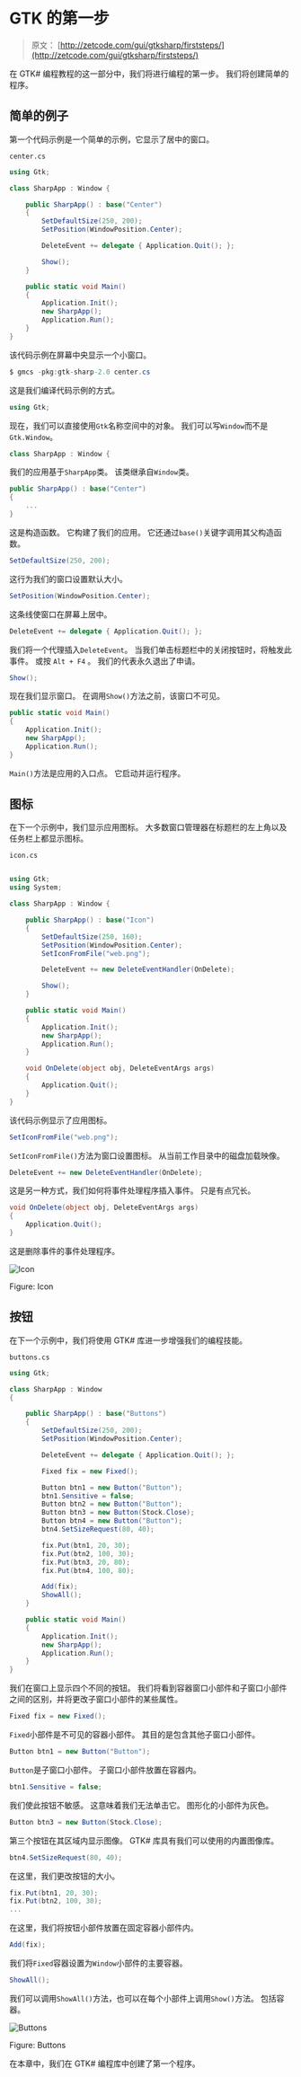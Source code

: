 # GTK 的第一步

> 原文： [http://zetcode.com/gui/gtksharp/firststeps/](http://zetcode.com/gui/gtksharp/firststeps/)

在 GTK# 编程教程的这一部分中，我们将进行编程的第一步。 我们将创建简单的程序。

## 简单的例子

第一个代码示例是一个简单的示例，它显示了居中的窗口。

`center.cs`

```cs
using Gtk;

class SharpApp : Window {

    public SharpApp() : base("Center")
    {
        SetDefaultSize(250, 200);
        SetPosition(WindowPosition.Center);

        DeleteEvent += delegate { Application.Quit(); };

        Show();    
    }

    public static void Main()
    {
        Application.Init();
        new SharpApp();        
        Application.Run();
    }
}

```

该代码示例在屏幕中央显示一个小窗口。

```cs
$ gmcs -pkg:gtk-sharp-2.0 center.cs

```

这是我们编译代码示例的方式。

```cs
using Gtk;

```

现在，我们可以直接使用`Gtk`名称空间中的对象。 我们可以写`Window`而不是`Gtk.Window`。

```cs
class SharpApp : Window {

```

我们的应用基于`SharpApp`类。 该类继承自`Window`类。

```cs
public SharpApp() : base("Center")
{
    ...   
}

```

这是构造函数。 它构建了我们的应用。 它还通过`base()`关键字调用其父构造函数。

```cs
SetDefaultSize(250, 200);

```

这行为我们的窗口设置默认大小。

```cs
SetPosition(WindowPosition.Center);

```

这条线使窗口在屏幕上居中。

```cs
DeleteEvent += delegate { Application.Quit(); };

```

我们将一个代理插入`DeleteEvent`。 当我们单击标题栏中的关闭按钮时，将触发此事件。 或按 `Alt + F4` 。 我们的代表永久退出了申请。

```cs
Show();

```

现在我们显示窗口。 在调用`Show()`方法之前，该窗口不可见。

```cs
public static void Main()
{
    Application.Init();
    new SharpApp();        
    Application.Run();
}

```

`Main()`方法是应用的入口点。 它启动并运行程序。

## 图标

在下一个示例中，我们显示应用图标。 大多数窗口管理器在标题栏的左上角以及任务栏上都显示图标。

`icon.cs`

```cs

using Gtk;
using System;

class SharpApp : Window {

    public SharpApp() : base("Icon")
    {
        SetDefaultSize(250, 160);
        SetPosition(WindowPosition.Center);
        SetIconFromFile("web.png");

        DeleteEvent += new DeleteEventHandler(OnDelete);

        Show();      
    }

    public static void Main()
    {
        Application.Init();
        new SharpApp();
        Application.Run();
    }

    void OnDelete(object obj, DeleteEventArgs args)
    {
        Application.Quit();
    }
}

```

该代码示例显示了应用图标。

```cs
SetIconFromFile("web.png");

```

`SetIconFromFile()`方法为窗口设置图标。 从当前工作目录中的磁盘加载映像。

```cs
DeleteEvent += new DeleteEventHandler(OnDelete);

```

这是另一种方式，我们如何将事件处理程序插入事件。 只是有点冗长。

```cs
void OnDelete(object obj, DeleteEventArgs args)
{
    Application.Quit();
}

```

这是删除事件的事件处理程序。

![Icon](img/e5af2c2cf8196372e49aba585fbd7138.jpg)

Figure: Icon

## 按钮

在下一个示例中，我们将使用 GTK# 库进一步增强我们的编程技能。

`buttons.cs`

```cs
using Gtk;

class SharpApp : Window
{

    public SharpApp() : base("Buttons")
    {
        SetDefaultSize(250, 200);
        SetPosition(WindowPosition.Center);

        DeleteEvent += delegate { Application.Quit(); };

        Fixed fix = new Fixed();

        Button btn1 = new Button("Button");
        btn1.Sensitive = false;
        Button btn2 = new Button("Button");
        Button btn3 = new Button(Stock.Close);
        Button btn4 = new Button("Button");
        btn4.SetSizeRequest(80, 40);

        fix.Put(btn1, 20, 30);
        fix.Put(btn2, 100, 30);
        fix.Put(btn3, 20, 80);
        fix.Put(btn4, 100, 80);

        Add(fix);
        ShowAll();
    }

    public static void Main() 
    {
        Application.Init();
        new SharpApp();
        Application.Run();
    }
}

```

我们在窗口上显示四个不同的按钮。 我们将看到容器窗口小部件和子窗口小部件之间的区别，并将更改子窗口小部件的某些属性。

```cs
Fixed fix = new Fixed();

```

`Fixed`小部件是不可见的容器小部件。 其目的是包含其他子窗口小部件。

```cs
Button btn1 = new Button("Button");

```

`Button`是子窗口小部件。 子窗口小部件放置在容器内。

```cs
btn1.Sensitive = false;

```

我们使此按钮不敏感。 这意味着我们无法单击它。 图形化的小部件为灰色。

```cs
Button btn3 = new Button(Stock.Close);

```

第三个按钮在其区域内显示图像。 GTK# 库具有我们可以使用的内置图像库。

```cs
btn4.SetSizeRequest(80, 40);

```

在这里，我们更改按钮的大小。

```cs
fix.Put(btn1, 20, 30);
fix.Put(btn2, 100, 30);
...

```

在这里，我们将按钮小部件放置在固定容器小部件内。

```cs
Add(fix);

```

我们将`Fixed`容器设置为`Window`小部件的主要容器。

```cs
ShowAll();

```

我们可以调用`ShowAll()`方法，也可以在每个小部件上调用`Show()`方法。 包括容器。

![Buttons](img/7b483a856190e8608062a9eaa2b2984f.jpg)

Figure: Buttons

在本章中，我们在 GTK# 编程库中创建了第一个程序。